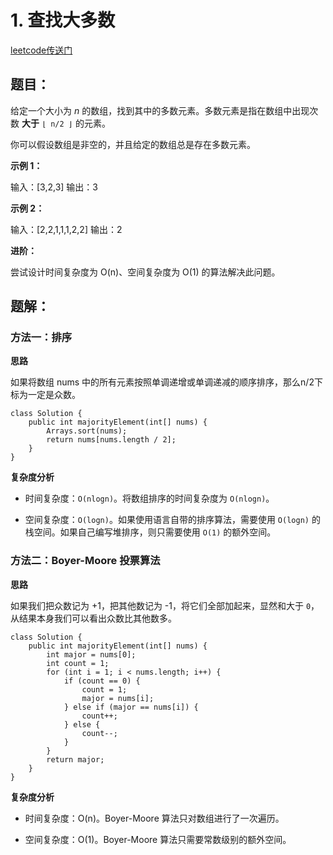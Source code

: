 

# 1. 查找大多数

[leetcode传送门](https://leetcode-cn.com/problems/majority-element/)

## **题目：**

给定一个大小为 *n* 的数组，找到其中的多数元素。多数元素是指在数组中出现次数 **大于** `⌊ n/2 ⌋` 的元素。

你可以假设数组是非空的，并且给定的数组总是存在多数元素。



**示例 1：**

输入：[3,2,3]
输出：3

**示例 2：**

输入：[2,2,1,1,1,2,2]
输出：2

**进阶：**

尝试设计时间复杂度为 O(n)、空间复杂度为 O(1) 的算法解决此问题。



## **题解：**



### 方法一：排序

**思路**

如果将数组 nums 中的所有元素按照单调递增或单调递减的顺序排序，那么n/2下标为一定是众数。

```
class Solution {
    public int majorityElement(int[] nums) {
        Arrays.sort(nums);
        return nums[nums.length / 2];
    }
}
```

**复杂度分析**

- 时间复杂度：`O(nlogn)`。将数组排序的时间复杂度为 `O(nlogn)`。

- 空间复杂度：`O(logn)`。如果使用语言自带的排序算法，需要使用 `O(logn)` 的栈空间。如果自己编写堆排序，则只需要使用 `O(1)` 的额外空间。



### 方法二：Boyer-Moore 投票算法

**思路**

如果我们把众数记为 +1，把其他数记为 -1，将它们全部加起来，显然和大于 `0`，从结果本身我们可以看出众数比其他数多。

```
class Solution {
    public int majorityElement(int[] nums) {
        int major = nums[0];
        int count = 1;
        for (int i = 1; i < nums.length; i++) {
            if (count == 0) {
                count = 1;
                major = nums[i];
            } else if (major == nums[i]) {
                count++;
            } else {
                count--;
            }
        }
        return major;
    }
}
```

**复杂度分析**

- 时间复杂度：O(n)。Boyer-Moore 算法只对数组进行了一次遍历。

- 空间复杂度：O(1)。Boyer-Moore 算法只需要常数级别的额外空间。
